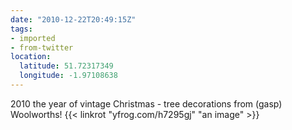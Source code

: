 ```yaml
---
date: "2010-12-22T20:49:15Z"
tags:
- imported
- from-twitter
location:
  latitude: 51.72317349
  longitude: -1.97108638
---
```

2010 the year of vintage Christmas - tree decorations from \(gasp) Woolworths! {{< linkrot "yfrog.com/h7295gj" "an image" >}}
